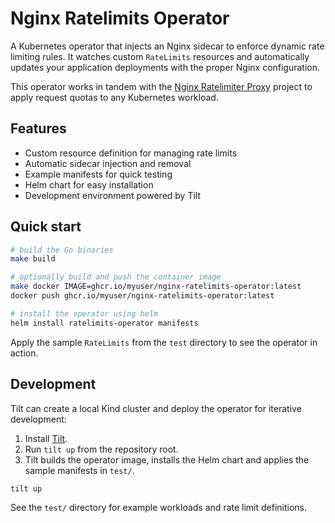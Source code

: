# Nginx Ratelimits Operator

A Kubernetes operator that injects an Nginx sidecar to enforce dynamic rate limiting rules. It watches custom `RateLimits` resources and automatically updates your application deployments with the proper Nginx configuration.

This operator works in tandem with the [Nginx Ratelimiter Proxy](https://github.com/omarfawzi/Nginx-Ratelimiter-Proxy) project to apply request quotas to any Kubernetes workload.

## Features

- Custom resource definition for managing rate limits
- Automatic sidecar injection and removal
- Example manifests for quick testing
- Helm chart for easy installation
- Development environment powered by Tilt

## Quick start

```bash
# build the Go binaries
make build

# optionally build and push the container image
make docker IMAGE=ghcr.io/myuser/nginx-ratelimits-operator:latest
docker push ghcr.io/myuser/nginx-ratelimits-operator:latest

# install the operator using helm
helm install ratelimits-operator manifests
```

Apply the sample `RateLimits` from the `test` directory to see the operator in action.

## Development

Tilt can create a local Kind cluster and deploy the operator for iterative development:

1. Install [Tilt](https://docs.tilt.dev/install.html).
2. Run `tilt up` from the repository root.
3. Tilt builds the operator image, installs the Helm chart and applies the sample manifests in `test/`.

```bash
tilt up
```

See the `test/` directory for example workloads and rate limit definitions.
